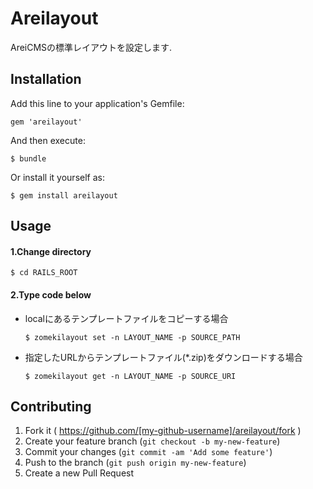 # Areilayout

AreiCMSの標準レイアウトを設定します.

## Installation

Add this line to your application's Gemfile:

    gem 'areilayout'

And then execute:

    $ bundle

Or install it yourself as:

    $ gem install areilayout

## Usage

#### 1.Change directory

    $ cd RAILS_ROOT
    
#### 2.Type code below

- localにあるテンプレートファイルをコピーする場合  

    `$ zomekilayout set -n LAYOUT_NAME -p SOURCE_PATH`

- 指定したURLからテンプレートファイル(*.zip)をダウンロードする場合  

    `$ zomekilayout get -n LAYOUT_NAME -p SOURCE_URI`


## Contributing

1. Fork it ( https://github.com/[my-github-username]/areilayout/fork )
2. Create your feature branch (`git checkout -b my-new-feature`)
3. Commit your changes (`git commit -am 'Add some feature'`)
4. Push to the branch (`git push origin my-new-feature`)
5. Create a new Pull Request

